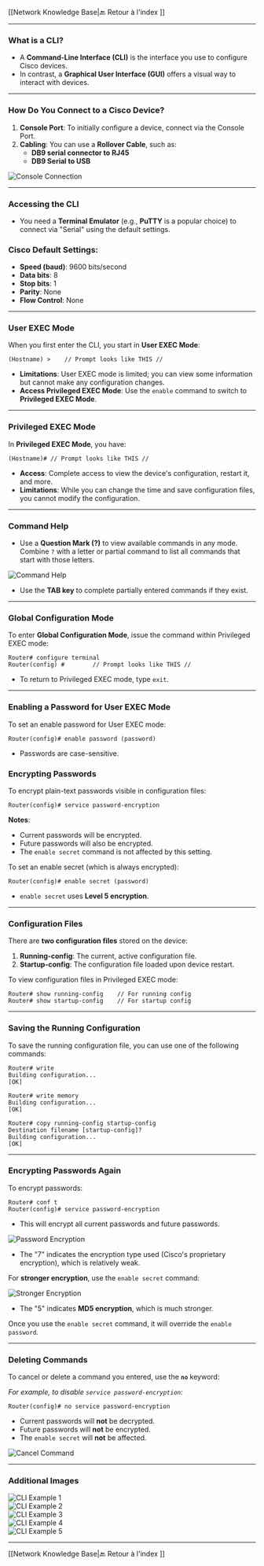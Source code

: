  [[Network Knowledge Base|🔙 Retour à l'index ]]

---
### What is a CLI?

- A **Command-Line Interface (CLI)** is the interface you use to configure Cisco devices.
- In contrast, a **Graphical User Interface (GUI)** offers a visual way to interact with devices.

---

### How Do You Connect to a Cisco Device?

1. **Console Port**: To initially configure a device, connect via the Console Port.
2. **Cabling**: You can use a **Rollover Cable**, such as:
   - **DB9 serial connector to RJ45** 
   - **DB9 Serial to USB**

![Console Connection](04_introToTheCli_01.png)

---

### Accessing the CLI

- You need a **Terminal Emulator** (e.g., **PuTTY** is a popular choice) to connect via "Serial" using the default settings.

### Cisco Default Settings:

- **Speed (baud)**: 9600 bits/second
- **Data bits**: 8
- **Stop bits**: 1
- **Parity**: None
- **Flow Control**: None

---

### User EXEC Mode

When you first enter the CLI, you start in **User EXEC Mode**:

```
(Hostname) >	// Prompt looks like THIS //
```

- **Limitations**: User EXEC mode is limited; you can view some information but cannot make any configuration changes.
- **Access Privileged EXEC Mode**: Use the `enable` command to switch to **Privileged EXEC Mode**.

---

### Privileged EXEC Mode

In **Privileged EXEC Mode**, you have:

```
(Hostname)#	// Prompt looks like THIS //
```

- **Access**: Complete access to view the device's configuration, restart it, and more.
- **Limitations**: While you can change the time and save configuration files, you cannot modify the configuration.

---

### Command Help

- Use a **Question Mark (?)** to view available commands in any mode. Combine `?` with a letter or partial command to list all commands that start with those letters.

![Command Help](04_introToTheCli_02.png)

- Use the **TAB key** to complete partially entered commands if they exist.

---

### Global Configuration Mode

To enter **Global Configuration Mode**, issue the command within Privileged EXEC mode:

```
Router# configure terminal
Router(config) #		// Prompt looks like THIS //
```

- To return to Privileged EXEC mode, type `exit`.

---

### Enabling a Password for User EXEC Mode

To set an enable password for User EXEC mode:

```
Router(config)# enable password (password)
```

- Passwords are case-sensitive.

### Encrypting Passwords

To encrypt plain-text passwords visible in configuration files:

```
Router(config)# service password-encryption
```

**Notes**:
- Current passwords will be encrypted.
- Future passwords will also be encrypted.
- The `enable secret` command is not affected by this setting.

To set an enable secret (which is always encrypted):

```
Router(config)# enable secret (password)
```

- `enable secret` uses **Level 5 encryption**.

---

### Configuration Files

There are **two configuration files** stored on the device:

1. **Running-config**: The current, active configuration file.
2. **Startup-config**: The configuration file loaded upon device restart.

To view configuration files in Privileged EXEC mode:

```
Router# show running-config    // For running config
Router# show startup-config    // For startup config
```

---

### Saving the Running Configuration

To save the running configuration file, you can use one of the following commands:

```
Router# write
Building configuration...
[OK]

Router# write memory
Building configuration...
[OK]

Router# copy running-config startup-config
Destination filename [startup-config]?
Building configuration...
[OK]
```

---

### Encrypting Passwords Again

To encrypt passwords:

```
Router# conf t
Router(config)# service password-encryption
```

- This will encrypt all current passwords and future passwords.

![Password Encryption](04_introToTheCli_03.png)

- The "7" indicates the encryption type used (Cisco's proprietary encryption), which is relatively weak.

For **stronger encryption**, use the `enable secret` command:

![Stronger Encryption](04_introToTheCli_04.png)

- The "5" indicates **MD5 encryption**, which is much stronger.

Once you use the `enable secret` command, it will override the `enable password`.

---

### Deleting Commands

To cancel or delete a command you entered, use the **`no`** keyword:

*For example, to disable `service password-encryption`:*

```
Router(config)# no service password-encryption
```

- Current passwords will **not** be decrypted.
- Future passwords will **not** be encrypted.
- The `enable secret` will **not** be affected.

![Cancel Command](04_introToTheCli_05.png)

---

### Additional Images

![CLI Example 1](04_introToTheCli_06.png)  
![CLI Example 2](04_introToTheCli_07.png)  
![CLI Example 3](04_introToTheCli_08.png)  
![CLI Example 4](04_introToTheCli_09.png)  
![CLI Example 5](04_introToTheCli_10.png)  

---
 [[Network Knowledge Base|🔙 Retour à l'index ]]